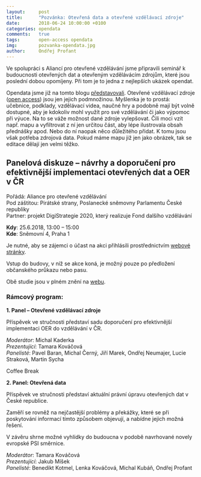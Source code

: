 ```yaml
---
layout:     post
title:      "Pozvánka: Otevřená data a otevřené vzdělávací zdroje"
date:       2018-06-24 10:00:00 +0100
categories: opendata
comments:   true
tags:       open-access opendata
img:        pozvanka-opendata.jpg
author:     Ondřej Profant
---
```


Ve spolupráci s Aliancí pro otevřené vzdělávání jsme připravili seminář k budoucnosti otevřených dat a otevřeným vzdělávácím zdrojům, které jsou poslední dobou opomíjeny. Při tom je to jedna z nejlepších ukázek opendat.

<!--more-->

Opendata jsme již na tomto blogu [představovali](https://www.profant.eu/2017/zpristupnena-data-ve-zdravotnictvi-by-zachranovala-zivoty.html). Otevřené vzdělávací zdroje ([open access](https://en.wikipedia.org/wiki/Open_access)) jsou jen jejich podmnožinou. Myšlenka je to prostá: učebnice, podklady, vzdělávací videa, naučné hry a podobně mají být volně dostupné, aby je kdokoliv mohl využít pro své vzdělávání či jako výpomoc při výuce. Na to se váže možnost dané zdroje vylepšovat. Čili moci vzít např. mapu a vyfiltrovat z ní jen určitou část, aby lépe ilustrovala obsah přednášky apod. Nebo do ní naopak něco důležitého přidat. K tomu jsou však potřeba zdrojová data. Pokud máme mapu již jen jako obrázek, tak se editace dělají jen velmi těžko.

## Panelová diskuze – návrhy a doporučení pro efektivnější implementaci otevřených dat a OER v ČR

Pořádá: Aliance pro otevřené vzdělávání  
Pod záštitou: Pirátské strany, Poslanecké sněmovny Parlamentu České republiky  
Partner: projekt DigiStrategie 2020, který realizuje Fond dalšího vzdělávání

**Kdy**: 25.6.2018, 13:00 – 15:00  
**Kde**: Sněmovní 4, Praha 1  

Je nutné, aby se zájemci o účast na akci přihlásili prostřednictvím [webové stránky](www.digistrategie.cz/otevrena-data).

Vstup do budovy, v níž se akce koná, je možný pouze po předložení občanského průkazu nebo pasu.

Obě studie jsou v plném znění na [webu](http://www.digistrategie.cz/).

### Rámcový program:

**1. Panel – Otevřené vzdělávací zdroje**

Příspěvek ve stručnosti představí sadu doporučení pro efektivnější implementaci OER do vzdělávání v ČR.

*Moderátor*: Michal Kaderka  
*Prezentující*: Tamara Kováčová  
*Panelisté*: Pavel Baran, Michal Černý, Jiří Marek, Ondřej Neumajer, Lucie Straková, Martin Sycha

Coffee Break

**2. Panel: Otevřená data**

Příspěvek ve stručnosti představí aktuální právní úpravu otevřených dat v České republice.

Zaměří se rovněž na nejčastější problémy a překážky, které se při poskytování informací tímto způsobem objevují, a nabídne jejich možná řešení.

V závěru shrne možné vyhlídky do budoucna v podobě navrhované novely evropské PSI směrnice.

*Moderátor*: Tamara Kováčová  
*Prezentující*: Jakub Míšek  
*Panelisté*: Benedikt Kotmel, Lenka Kováčová, Michal Kubáň, Ondřej Profant
